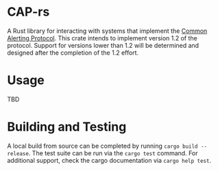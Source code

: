 # CAP-rs
A Rust library for interacting with systems that implement the [Common Alerting Protocol](http://docs.oasis-open.org/emergency/cap/v1.2/CAP-v1.2-os.html).
This crate intends to implement version 1.2 of the protocol. Support for versions
lower than 1.2 will be determined and designed after the completion of the 1.2 effort.

# Usage
TBD

# Building and Testing
A local build from source can be completed by running `cargo build --release`.
The test suite can be run via the `cargo test` command. For additional support,
check the cargo documentation via `cargo help test`.
